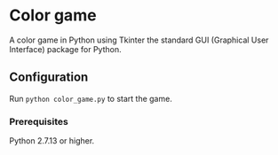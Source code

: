 # Color game

A color game in Python using Tkinter the standard GUI (Graphical User Interface) package for Python.

## Configuration
Run `python color_game.py` to start the game.

### Prerequisites

Python 2.7.13 or higher.

